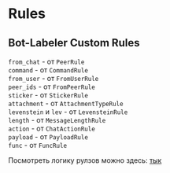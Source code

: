 # Rules

## Bot-Labeler Custom Rules

`from_chat` - от `PeerRule`  
`command` - от `CommandRule`  
`from_user` - от `FromUserRule`  
`peer_ids` - от `FromPeerRule`  
`sticker` - от `StickerRule`  
`attachment` - от `AttachmentTypeRule`  
`levenstein` и `lev` - от `LevensteinRule`  
`length` - от `MessageLengthRule`  
`action` - от `ChatActionRule`  
`payload` - от `PayloadRule`   
`func` - от `FuncRule`  

Посмотреть логику рулзов можно здесь: [тык](https://github.com/timoniq/vkbottle/blob/master/vkbottle/dispatch/rules/bot.py)
